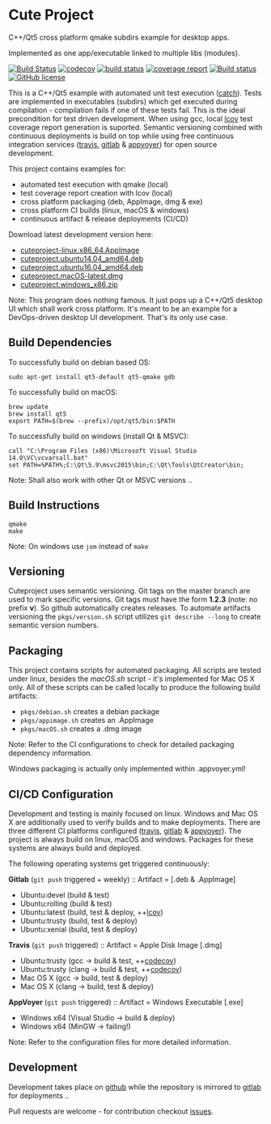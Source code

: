 # Cute Project

C++/Qt5 cross platform qmake subdirs example for desktop apps.

Implemented as one app/executable linked to multiple libs (modules).

[![Build Status](https://travis-ci.org/mxklb/cuteproject.svg?branch=master)](https://travis-ci.org/mxklb/cuteproject)
[![codecov](https://codecov.io/gh/mxklb/cuteproject/branch/master/graph/badge.svg)](https://codecov.io/gh/mxklb/cuteproject)
[![build status](https://gitlab.com/mxklb/cuteproject/badges/master/build.svg)](https://gitlab.com/mxklb/cuteproject/commits/master)
[![coverage report](https://gitlab.com/mxklb/cuteproject/badges/master/coverage.svg)](https://gitlab.com/mxklb/cuteproject/builds/artifacts/master/download?job=debug_tests)
[![Build status](https://ci.appveyor.com/api/projects/status/e4voihnpbh67ejm4/branch/master?svg=true)](https://ci.appveyor.com/project/mxklb/cuteproject/branch/master)
[![GitHub license](https://img.shields.io/badge/MIT-license-blue.svg)](https://raw.githubusercontent.com/mxklb/cuteproject/master/LICENSE)

This is a C++/Qt5 example with automated unit test execution ([catch](https://github.com/philsquared/Catch)). Tests are implemented in executables (subdirs) which get executed during compilation - compilation fails if one of these tests fail. This is the ideal precondition for test driven development. When using gcc, local [lcov](http://ltp.sourceforge.net/coverage/lcov.php) test coverage report generation is suported. Semantic versioning combined with continuous deployments is build on top while using free continuous integration services ([travis](https://travis-ci.org/), [gitlab](https://about.gitlab.com/product/continuous-integration/) & [appvoyer](https://www.appveyor.com/)) for open source development.

This project contains examples for:
- automated test execution with qmake (local)
- test coverage report creation with lcov (local)
- cross platform packaging (deb, AppImage, dmg & exe)
- cross platform CI builds (linux, macOS & windows)
- continuous artifact & release deployments (CI/CD)

Download latest development version here:
- [cuteproject-linux.x86_64.AppImage](https://gitlab.com/mxklb/cuteproject/builds/artifacts/master/download?job=appimage_latest)
- [cuteproject.ubuntu14.04_amd64.deb](https://gitlab.com/mxklb/cuteproject/builds/artifacts/master/download?job=debian_trusty_latest)
- [cuteproject.ubuntu16.04_amd64.deb](https://gitlab.com/mxklb/cuteproject/builds/artifacts/master/download?job=debian_xenial_latest)
- [cuteproject.macOS-latest.dmg](https://cdn.jsdelivr.net/gh/mxklb/cuteproject@osx-deploy/cuteproject.dmg)
- [cuteproject.windows_x86.zip](https://ci.appveyor.com/api/projects/mxklb/cuteproject/artifacts/cuteproject-windows_x86.zip?branch=master&job=Environment%3A+tbs_arch%3Dx64%2C+tbs_tools%3Dmsvc14%2C+tbs_static_runtime%3D0)

Note: This program does nothing famous. It just pops up a C++/Qt5 desktop UI which shall work cross platform. It's meant to be an example for a DevOps-driven desktop UI development. That's its only use case.

## Build Dependencies
To successfully build on debian based OS:

    sudo apt-get install qt5-default qt5-qmake gdb

To successfully build on macOS:

    brew update
    brew install qt5
    export PATH=$(brew --prefix)/opt/qt5/bin:$PATH

To successfully build on windows (install Qt & MSVC):

    call "C:\Program Files (x86)\Microsoft Visual Studio 14.0\VC\vcvarsall.bat"
    set PATH=%PATH%;C:\Qt\5.9\msvc2015\bin;C:\Qt\Tools\QtCreator\bin;

Note: Shall also work with other Qt or MSVC versions ..

## Build Instructions

    qmake
    make

Note: On windows use ```jom``` instead of ```make```

## Versioning
Cuteproject uses semantic versioning. Git tags on the master branch are used to mark specific versions. Git tags must have the form **1.2.3** (note: no prefix **v**). So github automatically creates releases. To automate artifacts versioning the ```pkgs/version.sh``` script utilizes ```git describe --long``` to create semantic version numbers.

## Packaging

This project contains scripts for automated packaging. All scripts are tested under linux, besides the *macOS.sh* script - it's implemented for Mac OS X only. All of these scripts can be called locally to produce the following build artifacts:

- ```pkgs/debian.sh``` creates a debian package
- ```pkgs/appimage.sh``` creates an .AppImage
- ```pkgs/macOS.sh``` creates a .dmg image

Note: Refer to the CI configurations to check for detailed packaging dependency information.

Windows packaging is actually only implemented within .appvoyer.yml!

## CI/CD Configuration
Development and testing is mainly focused on linux. Windows and Mac OS X are additionally used to verify builds and to make deployments. There are three different CI platforms configured ([travis](https://travis-ci.org/), [gitlab](https://about.gitlab.com/product/continuous-integration/) & [appvoyer](https://www.appveyor.com/)). The project is always build on linux, macOS and windows. Packages for these systems are always build and deployed.

The following operating systems get triggered continuously:

**Gitlab** (```git push``` triggered + weekly) :: Artifact = [.deb &  .AppImage]
- Ubuntu:devel (build & test)
- Ubuntu:rolling (build & test)
- Ubuntu:latest (build, test & deploy, ++[lcov](http://ltp.sourceforge.net/coverage/lcov.php))
- Ubuntu:trusty (build, test & deploy)
- Ubuntu:xenial (build, test & deploy)

**Travis** (```git push``` triggered) :: Artifact = Apple Disk Image [.dmg]
- Ubuntu:trusty (gcc -> build & test, ++[codecov](https://codecov.io/gh/mxklb/cuteproject))
- Ubuntu:trusty (clang -> build & test, ++[codecov](https://codecov.io/gh/mxklb/cuteproject))
- Mac OS X (gcc -> build, test & deploy)
- Mac OS X (clang -> build, test & deploy)

**AppVoyer** (```git push``` triggered) :: Artifact = Windows Executable [.exe]
- Windows x64 (Visual Studio -> build & deploy)
- Windows x64 (MinGW -> failing!)

Note: Refer to the configuration files for more detailed information.

## Development
Development takes place on [github](https://github.com/mxklb/cuteproject) while the repository is mirrored to [gitlab](https://gitlab.com/mxklb/cuteproject) for deployments ..

Pull requests are welcome - for contribution checkout [issues](https://github.com/mxklb/cuteproject/issues).
